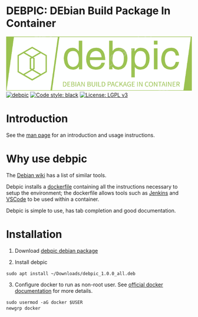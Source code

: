 # DEBPIC: DEbian Build Package In Container
![alt text](./debpic/Documentation/debpic-logo.png "Logo")  
[![debpic](https://github.com/aidan-gallagher/debpic/actions/workflows/debpic.yml/badge.svg)](https://github.com/aidan-gallagher/debpic/actions/workflows/debpic.yml)
[![Code style: black](https://img.shields.io/badge/code%20style-black-000000.svg)](https://github.com/psf/black)
[![License: LGPL v3](https://img.shields.io/badge/License-LGPL_v3-blue.svg)](https://www.gnu.org/licenses/lgpl-3.0)
# Introduction

See the [man page](./debpic/Documentation/debpic.manpage.md) for an introduction and usage instructions.

# Why use debpic
The [Debian wiki](https://wiki.debian.org/SystemBuildTools#Package_build_tools) has a list of similar tools.  

Debpic installs a [dockerfile](./debpic/Dockerfile) containing all the instructions necessary to setup the environment; the dockerfile allows tools such as [Jenkins](./debpic/Documentation/using-with-jenkins.md) and [VSCode](./debpic/Documentation/using-with-vscode.md) to be used within a container.

Debpic is simple to use, has tab completion and good documentation.

# Installation

1. Download [debpic debian package]( 
https://github.com/aidan-gallagher/debpic/releases/download/v1.0.0/debpic_1.0.0_all.deb)

2. Install debpic
```
sudo apt install ~/Downloads/debpic_1.0.0_all.deb
```

3.  Configure docker to run as non-root user. See [official docker documentation](https://docs.docker.com/engine/install/linux-postinstall/#manage-docker-as-a-non-root-user) for more details.
```
sudo usermod -aG docker $USER
newgrp docker
```

